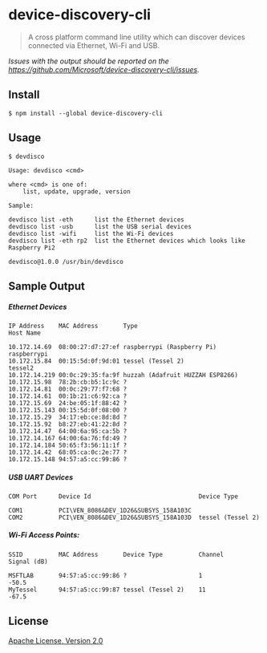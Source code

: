 # device-discovery-cli

> A cross platform command line utility which can discover devices connected via Ethernet, Wi-Fi and USB.

*Issues with the output should be reported on the <https://github.com/Microsoft/device-discovery-cli/issues>.*


## Install

```
$ npm install --global device-discovery-cli
```


## Usage

	$ devdisco

	Usage: devdisco <cmd>

	where <cmd> is one of:
		list, update, upgrade, version

	Sample:

	devdisco list -eth      list the Ethernet devices
	devdisco list -usb      list the USB serial devices
	devdisco list -wifi     list the Wi-Fi devices
	devdisco list -eth rp2  list the Ethernet devices which looks like Raspberry Pi2
	
	devdisco@1.0.0 /usr/bin/devdisco

## Sample Output

##### Ethernet Devices

	IP Address    MAC Address       Type                                    Host Name

	10.172.14.69  08:00:27:d7:27:ef raspberrypi (Raspberry Pi)              raspberrypi
	10.172.15.84  00:15:5d:0f:9d:01 tessel (Tessel 2)                       tessel2
	10.172.14.219 00:0c:29:35:fa:9f huzzah (Adafruit HUZZAH ESP8266)
	10.172.15.98  78:2b:cb:b5:1c:9c ?
	10.172.14.81  00:0c:29:77:f7:68 ?
	10.172.14.61  00:1b:21:c6:92:ca ?
	10.172.15.69  24:be:05:1f:88:42 ?
	10.172.15.143 00:15:5d:0f:08:00 ?
	10.172.15.29  34:17:eb:ce:8d:8d ?
	10.172.15.92  b8:27:eb:41:22:8d ?
	10.172.14.47  64:00:6a:95:ca:5b ?
	10.172.14.167 64:00:6a:76:fd:49 ?
	10.172.14.184 50:65:f3:56:11:1f ?
	10.172.14.42  68:05:ca:0c:2e:77 ?
	10.172.15.148 94:57:a5:cc:99:86 ?


##### USB UART Devices

	COM Port      Device Id                              Device Type

	COM1          PCI\VEN_8086&DEV_1D26&SUBSYS_158A103C
	COM2          PCI\VEN_8086&DEV_1D26&SUBSYS_158A103D  tessel (Tessel 2)

##### Wi-Fi Access Points:

	SSID          MAC Address       Device Type          Channel          Signal (dB)

	MSFTLAB       94:57:a5:cc:99:86 ?                    1                -50.5
	MyTessel      94:57:a5:cc:99:87 tessel (Tessel 2)    11               -67.5

## License

[Apache License, Version 2.0](http://www.apache.org/licenses/LICENSE-2.0)

